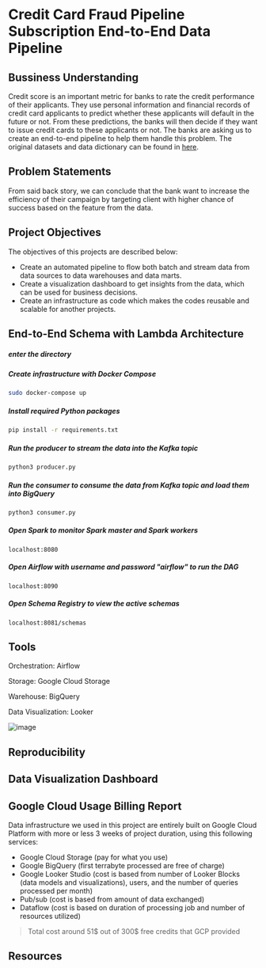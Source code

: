# Credit Card Fraud Pipeline Subscription End-to-End Data Pipeline

## Bussiness Understanding

Credit score is an important metric for banks to rate the credit performance of their applicants. 
They use personal information and financial records of credit card applicants to predict whether these applicants will default in the future or not. 
From these predictions, the banks will then decide if they want to issue credit cards to these applicants or not. 
The banks are asking us to create an end-to-end pipeline to help them handle this problem. 
The original datasets and data dictionary can be found in [here](https://www.kaggle.com/datasets/rikdifos/credit-card-approval-prediction).

## Problem Statements

From said back story, we can conclude that the bank want to increase the efficiency of their campaign by targeting client with higher chance of success based on the feature from the data.

## Project Objectives
The objectives of this projects are described below:
- Create an automated pipeline to flow both batch and stream data from data sources to data warehouses and data marts.
- Create a visualization dashboard to get insights from the data, which can be used for business decisions.
- Create an infrastructure as code which makes the codes reusable and scalable for another projects.

## End-to-End Schema with Lambda Architecture
##### enter the directory

##### Create infrastructure with Docker Compose
```bash
sudo docker-compose up
```

##### Install required Python packages
```bash
pip install -r requirements.txt
```

##### Run the producer to stream the data into the Kafka topic
```bash
python3 producer.py
```

##### Run the consumer to consume the data from Kafka topic and load them into BigQuery
```bash
python3 consumer.py
```

##### Open Spark to monitor Spark master and Spark workers
```
localhost:8080
```

##### Open Airflow with username and password "airflow" to run the DAG
```
localhost:8090
```

##### Open Schema Registry to view the active schemas
```
localhost:8081/schemas
```

## Tools
Orchestration: Airflow

Storage: Google Cloud Storage

Warehouse: BigQuery

Data Visualization: Looker

![image](https://user-images.githubusercontent.com/108534539/230053903-92cccc7e-dcc4-4529-bbad-82911f2dedbd.png)

## Reproducibility

## Data Visualization Dashboard

## Google Cloud Usage Billing Report
Data infrastructure we used in this project are entirely built on Google Cloud Platform with more or less 3 weeks of project duration, 
using this following services:
- Google Cloud Storage (pay for what you use)
- Google BigQuery (first terrabyte processed are free of charge)
- Google Looker Studio (cost is based from number of Looker Blocks (data models and visualizations), users, and the number of queries processed per month)
- Pub/sub (cost is based from amount of data exchanged)
- Dataflow (cost is based on duration of processing job and number of resources utilized)
> Total cost around 51$ out of 300$ free credits that GCP provided

## Resources

